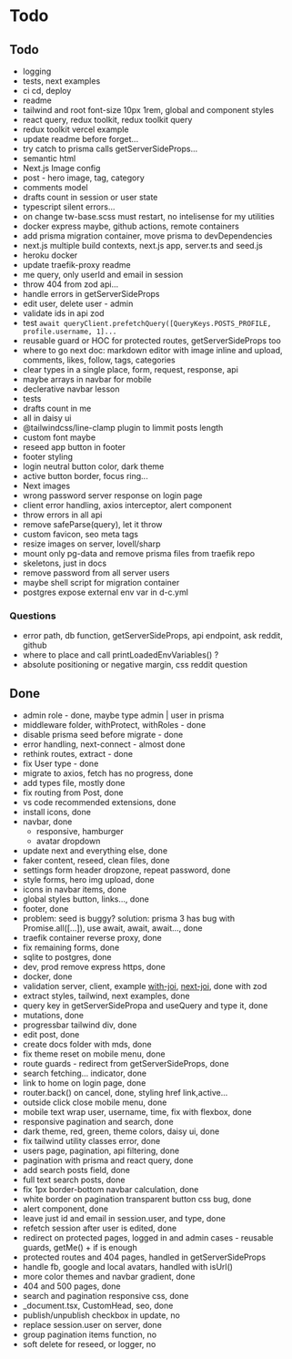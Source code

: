 # Todo

## Todo

- logging
- tests, next examples
- ci cd, deploy
- readme
- tailwind and root font-size 10px 1rem, global and component styles
- react query, redux toolkit, redux toolkit query
- redux toolkit vercel example
- update readme before forget...
- try catch to prisma calls getServerSideProps...
- semantic html
- Next.js Image config
- post - hero image, tag, category
- comments model
- drafts count in session or user state
- typescript silent errors...
- on change tw-base.scss must restart, no intelisense for my utilities
- docker express maybe, github actions, remote containers
- add prisma migration container, move prisma to devDependencies
- next.js multiple build contexts, next.js app, server.ts and seed.js
- heroku docker
- update traefik-proxy readme
- me query, only userId and email in session
- throw 404 from zod api...
- handle errors in getServerSideProps
- edit user, delete user - admin
- validate ids in api zod
- test `await queryClient.prefetchQuery([QueryKeys.POSTS_PROFILE, profile.username, 1]...`
- reusable guard or HOC for protected routes, getServerSideProps too
- where to go next doc: markdown editor with image inline and upload, comments, likes, follow, tags, categories
- clear types in a single place, form, request, response, api
- maybe arrays in navbar for mobile
- declerative navbar lesson
- tests
- drafts count in me
- all in daisy ui
- @tailwindcss/line-clamp plugin to limmit posts length
- custom font maybe
- reseed app button in footer
- footer styling
- login neutral button color, dark theme
- active button border, focus ring...
- Next images
- wrong password server response on login page
- client error handling, axios interceptor, alert component
- throw errors in all api
- remove safeParse(query), let it throw
- custom favicon, seo meta tags
- resize images on server, lovell/sharp
- mount only pg-data and remove prisma files from traefik repo
- skeletons, just in docs
- remove password from all server users
- maybe shell script for migration container
- postgres expose external env var in d-c.yml

### Questions

- error path, db function, getServerSideProps, api endpoint, ask reddit, github
- where to place and call printLoadedEnvVariables() ?
- absolute positioning or negative margin, css reddit question

## Done

- admin role - done, maybe type admin | user in prisma
- middleware folder, withProtect, withRoles - done
- disable prisma seed before migrate - done
- error handling, next-connect - almost done
- rethink routes, extract - done
- fix User type - done
- migrate to axios, fetch has no progress, done
- add types file, mostly done
- fix routing from Post, done
- vs code recommended extensions, done
- install icons, done
- navbar, done
  - responsive, hamburger
  - avatar dropdown
- update next and everything else, done
- faker content, reseed, clean files, done
- settings form header dropzone, repeat password, done
- style forms, hero img upload, done
- icons in navbar items, done
- global styles button, links..., done
- footer, done
- problem: seed is buggy? solution: prisma 3 has bug with Promise.all([...]), use await, await, await..., done
- traefik container reverse proxy, done
- fix remaining forms, done
- sqlite to postgres, done
- dev, prod remove express https, done
- docker, done
- validation server, client, example [with-joi](https://github.com/vercel/next.js/tree/canary/examples/with-joi), [next-joi](https://github.com/codecoolture/next-joi), done with zod
- extract styles, tailwind, next examples, done
- query key in getServerSidePropa and useQuery and type it, done
- mutations, done
- progressbar tailwind div, done
- edit post, done
- create docs folder with mds, done
- fix theme reset on mobile menu, done
- route guards - redirect from getServerSideProps, done
- search fetching... indicator, done
- link to home on login page, done
- router.back() on cancel, done, styling href link,active...
- outside click close mobile menu, done
- mobile text wrap user, username, time, fix with flexbox, done
- responsive pagination and search, done
- dark theme, red, green, theme colors, daisy ui, done
- fix tailwind utility classes error, done
- users page, pagination, api filtering, done
- pagination with prisma and react query, done
- add search posts field, done
- full text search posts, done
- fix 1px border-bottom navbar calculation, done
- white border on pagination transparent button css bug, done
- alert component, done
- leave just id and email in session.user, and type, done
- refetch session after user is edited, done
- redirect on protected pages, logged in and admin cases - reusable guards, getMe() + if is enough
- protected routes and 404 pages, handled in getServerSideProps
- handle fb, google and local avatars, handled with isUrl()
- more color themes and navbar gradient, done
- 404 and 500 pages, done
- search and pagination responsive css, done
- \_document.tsx, CustomHead, seo, done
- publish/unpublish checkbox in update, no
- replace session.user on server, done
- group pagination items function, no
- soft delete for reseed, or logger, no
